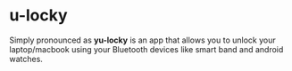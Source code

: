 # u-locky
Simply pronounced as **yu-locky** is an app that allows you to unlock your laptop/macbook using your Bluetooth devices like smart band and android watches.
